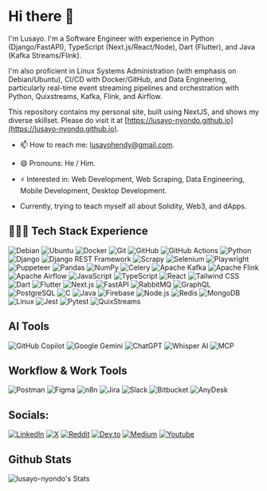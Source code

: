 # Hi there 👋

I'm Lusayo. I'm a Software Engineer with experience in Python (Django/FastAPI), TypeScript (Next.js/React/Node), Dart (Flutter), and Java (Kafka Streams/Flink).

I'm also proficient in Linux Systems Administration (with emphasis on Debian/Ubuntu), CI/CD with Docker/GitHub, and Data Engineering, particularly real-time event streaming pipelines and orchestration with Python, Quixstreams, Kafka, Flink, and Airflow.

This repository contains my personal site, built using NextJS, and shows my diverse skillset. Please do visit it at [https://lusayo-nyondo.github.io](https://lusayo-nyondo.github.io).

- 📫 How to reach me: lusayohendy@gmail.com.
- 😄 Pronouns: He / Him.
- ⚡ Interested in: Web Development, Web Scraping, Data Engineering, Mobile Development, Desktop Development.
  
- Currently, trying to teach myself all about Solidity, Web3, and dApps.

## 👩🏾‍💻 Tech Stack Experience

![Debian](https://img.shields.io/badge/Debian-CB0000?logo=Debian&logoColor=white)
![Ubuntu](https://img.shields.io/badge/Ubuntu-E95420?logo=Ubuntu&logoColor=white)
![Docker](https://img.shields.io/badge/Docker-2496ED?logo=Docker&logoColor=white)
![Git](https://img.shields.io/badge/Git-F05032?logo=Git&logoColor=white)
![GitHub](https://img.shields.io/badge/GitHub-181717?logo=github&logoColor=white)
![GitHub Actions](https://img.shields.io/badge/GitHub_Actions-2088FF?logo=github-actions&logoColor=white)
![Python](https://img.shields.io/badge/Python-3776AB?logo=Python&logoColor=white)
![Django](https://img.shields.io/badge/Django-092E20?logo=Django&logoColor=white)
![Django REST Framework](https://img.shields.io/badge/DRF-0093D0?logo=Django&logoColor=white)
![Scrapy](https://img.shields.io/badge/Scrapy-040404?logo=Scrapy&logoColor=white)
![Selenium](https://img.shields.io/badge/Selenium-43B02A?logo=selenium&logoColor=white)
![Playwright](https://img.shields.io/badge/Playwright-000000?logo=Playwright&logoColor=white)
![Puppeteer](https://img.shields.io/badge/Puppeteer-DD0031?logo=Puppeteer&logoColor=white)
![Pandas](https://img.shields.io/badge/Pandas-150458?logo=Pandas&logoColor=white)
![NumPy](https://img.shields.io/badge/NumPy-013243?logo=NumPy&logoColor=white)
![Celery](https://img.shields.io/badge/Celery-3A9B1B?logo=Celery&logoColor=white)
![Apache Kafka](https://img.shields.io/badge/Apache%20Kafka-231F20?logo=Apache%20Kafka&logoColor=white)
![Apache Flink](https://img.shields.io/badge/Apache%20Flink-00979D?logo=Apache%20Flink&logoColor=white)
![Apache Airflow](https://img.shields.io/badge/Apache%20Airflow-017CEE?logo=Apache%20Airflow&logoColor=white)
![JavaScript](https://img.shields.io/badge/JavaScript-F7DF1E?logo=JavaScript&logoColor=black)
![TypeScript](https://img.shields.io/badge/TypeScript-3178C6?logo=TypeScript&logoColor=white)
![React](https://img.shields.io/badge/React-61DAFB?logo=React&logoColor=black)
![Tailwind CSS](https://img.shields.io/badge/Tailwind%20CSS-06B6D4?logo=Tailwind%20CSS&logoColor=white)
![Dart](https://img.shields.io/badge/Dart-0175C2?logo=Dart&logoColor=white)
![Flutter](https://img.shields.io/badge/Flutter-02569B?logo=Flutter&logoColor=white)
![Next.js](https://img.shields.io/badge/Next.js-000000?logo=Next.js&logoColor=white)
![FastAPI](https://img.shields.io/badge/FastAPI-009688?logo=FastAPI&logoColor=white)
![RabbitMQ](https://img.shields.io/badge/RabbitMQ-FF6600?logo=RabbitMQ&logoColor=white)
![GraphQL](https://img.shields.io/badge/GraphQL-E10098?logo=GraphQL&logoColor=white)
![PostgreSQL](https://img.shields.io/badge/PostgreSQL-4169E1?logo=PostgreSQL&logoColor=white)
![C](https://img.shields.io/badge/C-00599C?logo=C&logoColor=white)
![Java](https://img.shields.io/badge/Java-007396?logo=Java&logoColor=white)
![Firebase](https://img.shields.io/badge/Firebase-FFCA28?logo=Firebase&logoColor=black)
![Node.js](https://img.shields.io/badge/Node.js-339933?logo=Node.js&logoColor=white)
![Redis](https://img.shields.io/badge/Redis-DC382D?logo=Redis&logoColor=white)
![MongoDB](https://img.shields.io/badge/MongoDB-47A248?logo=MongoDB&logoColor=white)
![Linux](https://img.shields.io/badge/Linux-FCC624?logo=Linux&logoColor=black)
![Jest](https://img.shields.io/badge/Jest-C21325?logo=Jest&logoColor=white)
![Pytest](https://img.shields.io/badge/Pytest-505A8D?logo=Pytest&logoColor=white)
![QuixStreams](https://img.shields.io/badge/QuixStreams-0052CC?logo=&logoColor=white)

## AI Tools

![GitHub Copilot](https://img.shields.io/badge/GitHub_Copilot-6CC644?logo=github&logoColor=white)
![Google Gemini](https://img.shields.io/badge/Google_Gemini-4285F4?logo=google&logoColor=white)
![ChatGPT](https://img.shields.io/badge/ChatGPT-10A37F?logo=openai&logoColor=white)
![Whisper AI](https://img.shields.io/badge/Whisper_AI-7E7E7E?logo=apple&logoColor=white)
![MCP](https://img.shields.io/badge/MCP-0F62FE?logo=microsoft&logoColor=white)

## Workflow & Work Tools

![Postman](https://img.shields.io/badge/Postman-FF6C37?logo=postman&logoColor=white)
![Figma](https://img.shields.io/badge/Figma-F24E1E?logo=figma&logoColor=white)
![n8n](https://img.shields.io/badge/n8n-FF3E00?logo=n8n&logoColor=white)
![Jira](https://img.shields.io/badge/Jira-0052CC?logo=jira&logoColor=white)
![Slack](https://img.shields.io/badge/Slack-4A154B?logo=slack&logoColor=white)
![Bitbucket](https://img.shields.io/badge/Bitbucket-0052CC?logo=bitbucket&logoColor=white)
![AnyDesk](https://img.shields.io/badge/AnyDesk-EC0000?logo=anydesk&logoColor=white)

## Socials:
[![LinkedIn](https://img.shields.io/badge/LinkedIn-%230077B5.svg?logo=linkedin&logoColor=white)](https://www.linkedin.com/in/lusayo-nyondo/)
[![X](https://img.shields.io/badge/X-black.svg?logo=X&logoColor=white)](https://x.com/lusayo_ny)
[![Reddit](https://img.shields.io/badge/Reddit-%23FF4500.svg?logo=Reddit&logoColor=white)](https://reddit.com/users/lusayo_ny)
[![Dev.to](https://img.shields.io/badge/Dev.to-black.svg?logo=Dev.to&logoColor=white)](https://dev.to/lusayo_ny)
[![Medium](https://img.shields.io/badge/Medium-black.svg?logo=Medium&logoColor=white)](https://medium.com/@lusayo-nyondo)
[![Youtube](https://img.shields.io/badge/Youtube-red.svg?logo=Youtube&logoColor=white)](https://youtube.com/@project_sayo)

## Github Stats
![lusayo-nyondo's Stats](https://github-readme-stats.vercel.app/api?username=lusayo-nyondo&theme=vue-dark&show_icons=true&hide_border=true&count_private=true)
